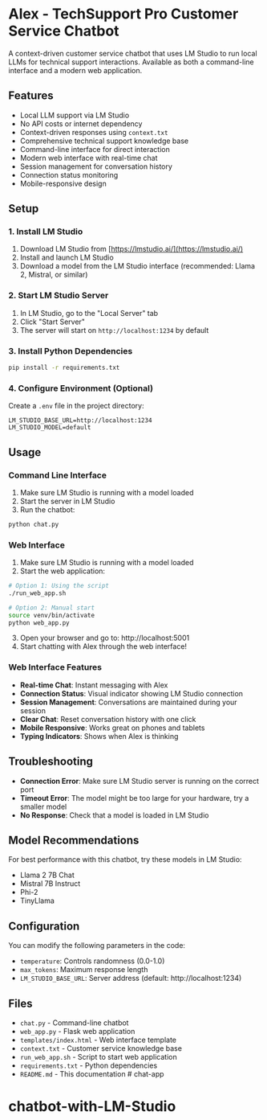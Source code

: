 # Alex - TechSupport Pro Customer Service Chatbot

A context-driven customer service chatbot that uses LM Studio to run local LLMs for technical support interactions. Available as both a command-line interface and a modern web application.

## Features

- Local LLM support via LM Studio
- No API costs or internet dependency
- Context-driven responses using `context.txt`
- Comprehensive technical support knowledge base
- Command-line interface for direct interaction
- Modern web interface with real-time chat
- Session management for conversation history
- Connection status monitoring
- Mobile-responsive design

## Setup

### 1. Install LM Studio

1. Download LM Studio from [https://lmstudio.ai/](https://lmstudio.ai/)
2. Install and launch LM Studio
3. Download a model from the LM Studio interface (recommended: Llama 2, Mistral, or similar)

### 2. Start LM Studio Server

1. In LM Studio, go to the "Local Server" tab
2. Click "Start Server" 
3. The server will start on `http://localhost:1234` by default

### 3. Install Python Dependencies

```bash
pip install -r requirements.txt
```

### 4. Configure Environment (Optional)

Create a `.env` file in the project directory:

```
LM_STUDIO_BASE_URL=http://localhost:1234
LM_STUDIO_MODEL=default
```

## Usage

### Command Line Interface

1. Make sure LM Studio is running with a model loaded
2. Start the server in LM Studio
3. Run the chatbot:

```bash
python chat.py
```

### Web Interface

1. Make sure LM Studio is running with a model loaded
2. Start the web application:

```bash
# Option 1: Using the script
./run_web_app.sh

# Option 2: Manual start
source venv/bin/activate
python web_app.py
```

3. Open your browser and go to: http://localhost:5001
4. Start chatting with Alex through the web interface!

### Web Interface Features

- **Real-time Chat**: Instant messaging with Alex
- **Connection Status**: Visual indicator showing LM Studio connection
- **Session Management**: Conversations are maintained during your session
- **Clear Chat**: Reset conversation history with one click
- **Mobile Responsive**: Works great on phones and tablets
- **Typing Indicators**: Shows when Alex is thinking

## Troubleshooting

- **Connection Error**: Make sure LM Studio server is running on the correct port
- **Timeout Error**: The model might be too large for your hardware, try a smaller model
- **No Response**: Check that a model is loaded in LM Studio

## Model Recommendations

For best performance with this chatbot, try these models in LM Studio:
- Llama 2 7B Chat
- Mistral 7B Instruct
- Phi-2
- TinyLlama

## Configuration

You can modify the following parameters in the code:
- `temperature`: Controls randomness (0.0-1.0)
- `max_tokens`: Maximum response length
- `LM_STUDIO_BASE_URL`: Server address (default: http://localhost:1234)

## Files

- `chat.py` - Command-line chatbot
- `web_app.py` - Flask web application
- `templates/index.html` - Web interface template
- `context.txt` - Customer service knowledge base
- `run_web_app.sh` - Script to start web application
- `requirements.txt` - Python dependencies
- `README.md` - This documentation # chat-app

# chatbot-with-LM-Studio
